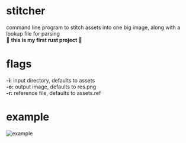 # stitcher
command line program to stitch assets into one big image, along with a lookup file for parsing<br>
🚨 **this is my first rust project** 🚨
# flags
**-i:** input directory, defaults to assets<br>
**-o:** output image, defaults to res.png<br>
**-r:** reference file, defaults to assets.ref<br>
# example
![example](/example/big/res.png)

